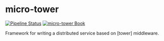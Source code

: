 # micro-tower

[![Pipeline Status](https://gitlab.com/robert-oleynik/micro-tower/badges/main/pipeline.svg)](https://gitlab.com/robert-oleynik/micro-tower/-/pipelines)
[![micro-tower Book](https://img.shields.io/badge/Book-micro%20tower-informational)](https://robert-oleynik.gitlab.io/micro-tower-book)

Framework for writing a distributed service based on [tower] middleware.
